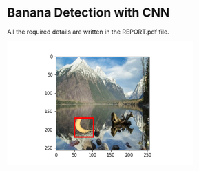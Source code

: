 # Banana Detection with CNN

All the required details are written in the REPORT.pdf file.

![Detected Banana](https://raw.githubusercontent.com/aerarslan/Banana-Detection-with-CNN/master/detected_banana(created%20when%20predict.py%20is%20executed).png)
